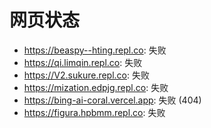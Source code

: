 # 网页状态
- https://beaspy--hting.repl.co: 失败
- https://qi.limqin.repl.co: 失败
- https://V2.sukure.repl.co: 失败
- https://mization.edpjg.repl.co: 失败
- https://bing-ai-coral.vercel.app: 失败 (404)
- https://figura.hpbmm.repl.co: 失败

